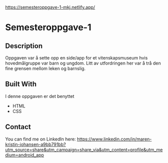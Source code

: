 https://semesteroppgave-1-mkj.netlify.app/

# Semesteroppgave-1



## Description

Oppgaven var å sette opp en side/app for et vitenskapsmuseum hvis hovedmålgruppe var barn og ungdom. Litt av utfordringen her var å trå den fine grensen mellom leken og barnslig.




## Built With

I denne oppgaven er det benyttet

- HTML
- CSS


## Contact

You can find me on LinkedIn here:
https://www.linkedin.com/in/maren-kristin-johansen-a9bb791bb?utm_source=share&utm_campaign=share_via&utm_content=profile&utm_medium=android_app
